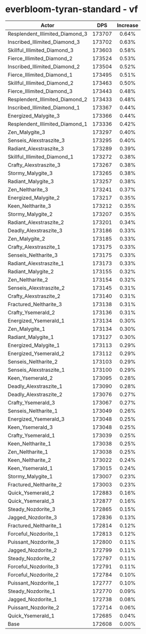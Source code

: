 # everbloom-tyran-standard - vf
| Actor | DPS | Increase |
|---|:---:|:---:|
|Resplendent_Illimited_Diamond_3|173707|0.64%|
|Inscribed_Illimited_Diamond_3|173702|0.63%|
|Skillful_Illimited_Diamond_3|173603|0.58%|
|Fierce_Illimited_Diamond_2|173524|0.53%|
|Inscribed_Illimited_Diamond_2|173504|0.52%|
|Fierce_Illimited_Diamond_1|173495|0.51%|
|Skillful_Illimited_Diamond_2|173463|0.50%|
|Fierce_Illimited_Diamond_3|173443|0.48%|
|Resplendent_Illimited_Diamond_2|173433|0.48%|
|Inscribed_Illimited_Diamond_1|173367|0.44%|
|Energized_Malygite_3|173366|0.44%|
|Resplendent_Illimited_Diamond_1|173336|0.42%|
|Zen_Malygite_3|173297|0.40%|
|Senseis_Alexstraszite_3|173295|0.40%|
|Radiant_Alexstraszite_3|173289|0.39%|
|Skillful_Illimited_Diamond_1|173272|0.38%|
|Crafty_Alexstraszite_3|173267|0.38%|
|Stormy_Malygite_3|173265|0.38%|
|Radiant_Malygite_3|173257|0.38%|
|Zen_Neltharite_3|173241|0.37%|
|Energized_Malygite_2|173217|0.35%|
|Keen_Neltharite_3|173212|0.35%|
|Stormy_Malygite_2|173207|0.35%|
|Radiant_Alexstraszite_2|173201|0.34%|
|Deadly_Alexstraszite_3|173186|0.33%|
|Zen_Malygite_2|173185|0.33%|
|Crafty_Alexstraszite_1|173175|0.33%|
|Senseis_Neltharite_3|173175|0.33%|
|Radiant_Alexstraszite_1|173173|0.33%|
|Radiant_Malygite_2|173155|0.32%|
|Zen_Neltharite_2|173154|0.32%|
|Senseis_Alexstraszite_2|173145|0.31%|
|Crafty_Alexstraszite_2|173140|0.31%|
|Fractured_Neltharite_3|173138|0.31%|
|Crafty_Ysemerald_2|173136|0.31%|
|Energized_Ysemerald_1|173134|0.30%|
|Zen_Malygite_1|173134|0.30%|
|Radiant_Malygite_1|173127|0.30%|
|Energized_Malygite_1|173113|0.29%|
|Energized_Ysemerald_2|173112|0.29%|
|Senseis_Neltharite_2|173103|0.29%|
|Senseis_Alexstraszite_1|173100|0.29%|
|Keen_Ysemerald_2|173095|0.28%|
|Deadly_Alexstraszite_1|173090|0.28%|
|Deadly_Alexstraszite_2|173076|0.27%|
|Crafty_Ysemerald_3|173067|0.27%|
|Senseis_Neltharite_1|173049|0.26%|
|Energized_Ysemerald_3|173048|0.25%|
|Keen_Ysemerald_3|173048|0.25%|
|Crafty_Ysemerald_1|173039|0.25%|
|Keen_Neltharite_1|173038|0.25%|
|Zen_Neltharite_1|173038|0.25%|
|Keen_Neltharite_2|173022|0.24%|
|Keen_Ysemerald_1|173015|0.24%|
|Stormy_Malygite_1|173007|0.23%|
|Fractured_Neltharite_2|173003|0.23%|
|Quick_Ysemerald_2|172883|0.16%|
|Quick_Ysemerald_3|172877|0.16%|
|Steady_Nozdorite_3|172865|0.15%|
|Jagged_Nozdorite_3|172836|0.13%|
|Fractured_Neltharite_1|172814|0.12%|
|Forceful_Nozdorite_1|172813|0.12%|
|Puissant_Nozdorite_3|172800|0.11%|
|Jagged_Nozdorite_2|172799|0.11%|
|Steady_Nozdorite_2|172797|0.11%|
|Forceful_Nozdorite_3|172791|0.11%|
|Forceful_Nozdorite_2|172784|0.10%|
|Puissant_Nozdorite_1|172777|0.10%|
|Steady_Nozdorite_1|172770|0.09%|
|Jagged_Nozdorite_1|172738|0.08%|
|Puissant_Nozdorite_2|172714|0.06%|
|Quick_Ysemerald_1|172685|0.04%|
|Base|172608|0.00%|

